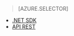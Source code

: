 > [AZURE.SELECTOR] 
- [.NET SDK](../articles/media-services/media-services-dotnet-create-contentkey.md)
- [API REST](../articles/media-services/media-services-rest-create-contentkey.md)


<!--HONumber=52-->